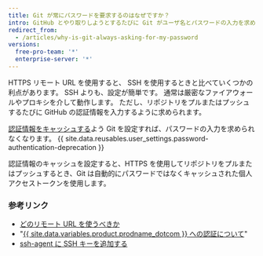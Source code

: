 ```yaml
---
title: Git が常にパスワードを要求するのはなぜですか？
intro: GitHub とやり取りしようとするたびに Git がユーザ名とパスワードの入力を求めてくる場合は、おそらくリポジトリに HTTPS クローン URL を使用しています。
redirect_from:
  - /articles/why-is-git-always-asking-for-my-password
versions:
  free-pro-team: '*'
  enterprise-server: '*'
---
```


HTTPS リモート URL を使用すると、 SSH を使用するときと比べていくつかの利点があります。 SSH よりも、設定が簡単です。 通常は厳密なファイアウォールやプロキシを介して動作します。 ただし、リポジトリをプルまたはプッシュするたびに GitHub の認証情報を入力するように求められます。

[認証情報をキャッシュする](/github/using-git/caching-your-github-credentials-in-git)よう Git を設定すれば、パスワードの入力を求められなくなります。 {{ site.data.reusables.user_settings.password-authentication-deprecation }}

認証情報のキャッシュを設定すると、HTTPS を使用してリポジトリをプルまたはプッシュするとき、Git は自動的にパスワードではなくキャッシュされた個人アクセストークンを使用します。


### 参考リンク

* [どのリモート URL を使うべきか](/articles/which-remote-url-should-i-use/#cloning-with-https-urls)
* "[{{ site.data.variables.product.prodname_dotcom }} への認証について](/github/authenticating-to-github/about-authentication-to-github)"
* [ssh-agent に SSH キーを追加する](/github/authenticating-to-github/generating-a-new-ssh-key-and-adding-it-to-the-ssh-agent#adding-your-ssh-key-to-the-ssh-agent)
